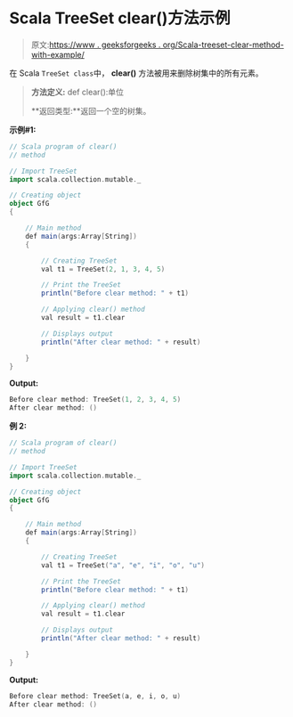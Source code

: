 # Scala TreeSet clear()方法示例

> 原文:[https://www . geeksforgeeks . org/Scala-treeset-clear-method-with-example/](https://www.geeksforgeeks.org/scala-treeset-clear-method-with-example/)

在 Scala `TreeSet class`中， **clear()** 方法被用来删除树集中的所有元素。

> **方法定义:** def clear():单位
> 
> **返回类型:**返回一个空的树集。

**示例#1:**

```scala
// Scala program of clear() 
// method 

// Import TreeSet
import scala.collection.mutable._

// Creating object 
object GfG 
{ 

    // Main method 
    def main(args:Array[String]) 
    { 

        // Creating TreeSet
        val t1 = TreeSet(2, 1, 3, 4, 5) 

        // Print the TreeSet
        println("Before clear method: " + t1) 

        // Applying clear() method  
        val result = t1.clear

        // Displays output 
        println("After clear method: " + result)

    } 
} 
```

**Output:**

```scala
Before clear method: TreeSet(1, 2, 3, 4, 5)
After clear method: ()

```

**例 2:**

```scala
// Scala program of clear() 
// method 

// Import TreeSet
import scala.collection.mutable._

// Creating object 
object GfG 
{ 

    // Main method 
    def main(args:Array[String]) 
    { 

        // Creating TreeSet
        val t1 = TreeSet("a", "e", "i", "o", "u")

        // Print the TreeSet
        println("Before clear method: " + t1) 

        // Applying clear() method  
        val result = t1.clear

        // Displays output 
        println("After clear method: " + result)

    } 
} 
```

**Output:**

```scala
Before clear method: TreeSet(a, e, i, o, u)
After clear method: ()

```